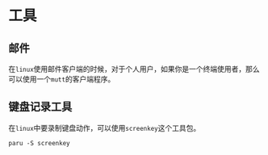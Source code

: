 # 工具

## 邮件

在`linux`使用邮件客户端的时候，对于个人用户，如果你是一个终端使用者，那么可以使用一个`mutt`的客户端程序。

## 键盘记录工具

在`linux`中要录制键盘动作，可以使用`screenkey`这个工具包。

```shell
paru -S screenkey
```
